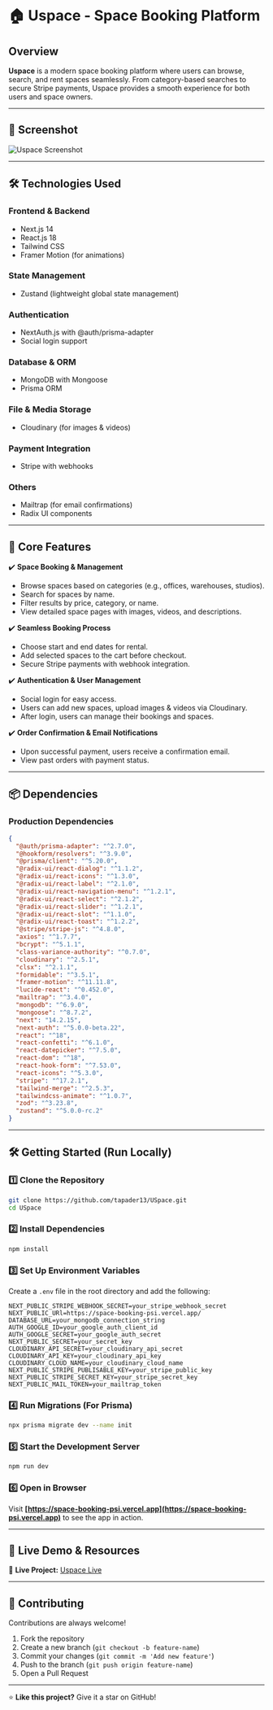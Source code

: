 # 🏠 Uspace - Space Booking Platform

## Overview

**Uspace** is a modern space booking platform where users can browse, search, and rent spaces seamlessly. From category-based searches to secure Stripe payments, Uspace provides a smooth experience for both users and space owners.

---

## 📸 Screenshot

![Uspace Screenshot](https://i.postimg.cc/2jGrrsmx/Screenshot-2025-02-10-002809.png)

---

## 🛠️ Technologies Used

### **Frontend & Backend**

- Next.js 14
- React.js 18
- Tailwind CSS
- Framer Motion (for animations)

### **State Management**

- Zustand (lightweight global state management)

### **Authentication**

- NextAuth.js with @auth/prisma-adapter
- Social login support

### **Database & ORM**

- MongoDB with Mongoose
- Prisma ORM

### **File & Media Storage**

- Cloudinary (for images & videos)

### **Payment Integration**

- Stripe with webhooks

### **Others**

- Mailtrap (for email confirmations)
- Radix UI components

---

## 🚀 Core Features

✔️ **Space Booking & Management**

- Browse spaces based on categories (e.g., offices, warehouses, studios).
- Search for spaces by name.
- Filter results by price, category, or name.
- View detailed space pages with images, videos, and descriptions.

✔️ **Seamless Booking Process**

- Choose start and end dates for rental.
- Add selected spaces to the cart before checkout.
- Secure Stripe payments with webhook integration.

✔️ **Authentication & User Management**

- Social login for easy access.
- Users can add new spaces, upload images & videos via Cloudinary.
- After login, users can manage their bookings and spaces.

✔️ **Order Confirmation & Email Notifications**

- Upon successful payment, users receive a confirmation email.
- View past orders with payment status.

---

## 📦 Dependencies

### **Production Dependencies**

```json
{
  "@auth/prisma-adapter": "^2.7.0",
  "@hookform/resolvers": "^3.9.0",
  "@prisma/client": "^5.20.0",
  "@radix-ui/react-dialog": "^1.1.2",
  "@radix-ui/react-icons": "^1.3.0",
  "@radix-ui/react-label": "^2.1.0",
  "@radix-ui/react-navigation-menu": "^1.2.1",
  "@radix-ui/react-select": "^2.1.2",
  "@radix-ui/react-slider": "^1.2.1",
  "@radix-ui/react-slot": "^1.1.0",
  "@radix-ui/react-toast": "^1.2.2",
  "@stripe/stripe-js": "^4.8.0",
  "axios": "^1.7.7",
  "bcrypt": "^5.1.1",
  "class-variance-authority": "^0.7.0",
  "cloudinary": "^2.5.1",
  "clsx": "^2.1.1",
  "formidable": "^3.5.1",
  "framer-motion": "^11.11.8",
  "lucide-react": "^0.452.0",
  "mailtrap": "^3.4.0",
  "mongodb": "^6.9.0",
  "mongoose": "^8.7.2",
  "next": "14.2.15",
  "next-auth": "^5.0.0-beta.22",
  "react": "^18",
  "react-confetti": "^6.1.0",
  "react-datepicker": "^7.5.0",
  "react-dom": "^18",
  "react-hook-form": "^7.53.0",
  "react-icons": "^5.3.0",
  "stripe": "^17.2.1",
  "tailwind-merge": "^2.5.3",
  "tailwindcss-animate": "^1.0.7",
  "zod": "^3.23.8",
  "zustand": "^5.0.0-rc.2"
}
```

---

## 🛠️ Getting Started (Run Locally)

### 1️⃣ Clone the Repository

```sh
git clone https://github.com/tapader13/USpace.git
cd USpace
```

### 2️⃣ Install Dependencies

```sh
npm install
```

### 3️⃣ Set Up Environment Variables

Create a `.env` file in the root directory and add the following:

```env
NEXT_PUBLIC_STRIPE_WEBHOOK_SECRET=your_stripe_webhook_secret
NEXT_PUBLIC_URl=https://space-booking-psi.vercel.app/
DATABASE_URL=your_mongodb_connection_string
AUTH_GOOGLE_ID=your_google_auth_client_id
AUTH_GOOGLE_SECRET=your_google_auth_secret
NEXT_PUBLIC_SECRET=your_secret_key
CLOUDINARY_API_SECRET=your_cloudinary_api_secret
CLOUDINARY_API_KEY=your_cloudinary_api_key
CLOUDINARY_CLOUD_NAME=your_cloudinary_cloud_name
NEXT_PUBLIC_STRIPE_PUBLISABLE_KEY=your_stripe_public_key
NEXT_PUBLIC_STRIPE_SECRET_KEY=your_stripe_secret_key
NEXT_PUBLIC_MAIL_TOKEN=your_mailtrap_token
```

### 4️⃣ Run Migrations (For Prisma)

```sh
npx prisma migrate dev --name init
```

### 5️⃣ Start the Development Server

```sh
npm run dev
```

### 6️⃣ Open in Browser

Visit **[https://space-booking-psi.vercel.app](https://space-booking-psi.vercel.app)** to see the app in action.

---

## 🔗 Live Demo & Resources

🚀 **Live Project:** [Uspace Live](https://space-booking-psi.vercel.app/)

---

## 🤝 Contributing

Contributions are always welcome!

1. Fork the repository
2. Create a new branch (`git checkout -b feature-name`)
3. Commit your changes (`git commit -m 'Add new feature'`)
4. Push to the branch (`git push origin feature-name`)
5. Open a Pull Request

---

⭐ **Like this project?** Give it a star on GitHub!
